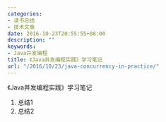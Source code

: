 ```yaml
---
categories:
- 读书总结
- 技术文章
date: 2016-10-23T20:55:55+08:00
description: ""
keywords:
- Java并发编程
title: 《Java并发编程实践》学习笔记
url: "/2016/10/23/java-concurrency-in-practice/"
---
```


《Java并发编程实践》学习笔记

1. 总结1
2. 总结2
